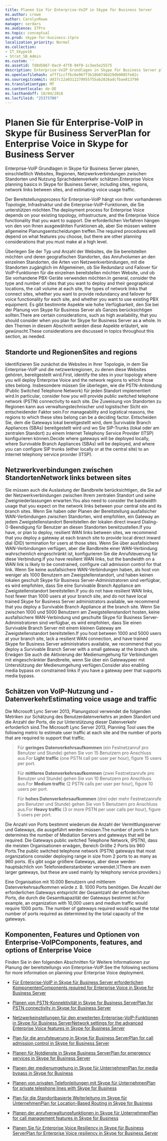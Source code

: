 ```yaml
---
title: Planen Sie für Enterprise-VoIP in Skype für Business Server
ms.author: crowe
author: CarolynRowe
manager: serdars
ms.audience: ITPro
ms.topic: conceptual
ms.prod: skype-for-business-itpro
localization_priority: Normal
ms.collection:
- IT_Skype16
- Strat_SB_Admin
ms.custom: ''
ms.assetid: fd8d5867-0ac9-47f8-94f0-1c3ee5e25575
description: Enterprise-VoIP Grundlagen in Skype für Business Server planen, einschließlich Websites, Regionen, Netzwerkverbindungen zwischen Standorten und Nutzung Sprachdatenverkehr schätzen.
ms.openlocfilehash: afff1ccffbc6e967f3b18b0746d29db9085fe82c
ms.sourcegitcommit: dd37c12a0312270955755ab2826adcfbae813790
ms.translationtype: MT
ms.contentlocale: de-DE
ms.lasthandoff: 10/04/2018
ms.locfileid: "25373706"
---
```

# <a name="plan-for-enterprise-voice-in-skype-for-business-server"></a><span data-ttu-id="ad06c-103">Planen Sie für Enterprise-VoIP in Skype für Business Server</span><span class="sxs-lookup"><span data-stu-id="ad06c-103">Plan for Enterprise Voice in Skype for Business Server</span></span>
 
<span data-ttu-id="ad06c-104">Enterprise-VoIP Grundlagen in Skype für Business Server planen, einschließlich Websites, Regionen, Netzwerkverbindungen zwischen Standorten und Nutzung Sprachdatenverkehr schätzen.</span><span class="sxs-lookup"><span data-stu-id="ad06c-104">Enterprise Voice planning basics in Skype for Business Server, including sites, regions, network links between sites, and estimating voice usage traffic.</span></span>
  
<span data-ttu-id="ad06c-105">Der Bereitstellungsprozess für Enterprise-VoIP hängt von Ihrer vorhandenen Topologie, Infrastruktur und die Enterprise-VoIP-Funktionen, die Sie unterstützen möchten.</span><span class="sxs-lookup"><span data-stu-id="ad06c-105">The deployment process for Enterprise Voice depends on your existing topology, infrastructure, and the Enterprise Voice functionality that you want to support.</span></span> <span data-ttu-id="ad06c-106">Die erforderlichen Verfahren hängen von den von Ihnen ausgewählten Funktionen ab, aber Sie müssen weitere allgemeine Planungsentscheidungen treffen.</span><span class="sxs-lookup"><span data-stu-id="ad06c-106">The required procedures will depend on what features you choose, but there are other planning considerations that you must make at a high level.</span></span>
  
<span data-ttu-id="ad06c-107">Überlegen Sie der Typ und Anzahl der Websites, die Sie bereitstellen möchten und deren geografischen Standorten, das Anrufvolumen an den einzelnen Standorten, die Arten von Netzwerkverbindungen, mit die Standorten zugänglich im Allgemeinen, ob Sie Redundanz und Failover für VoIP-Funktionen für die einzelnen bereitstellen möchten Website, und ob Sie vorhandene PBX-Geräte verwenden möchten.</span><span class="sxs-lookup"><span data-stu-id="ad06c-107">In general, consider the type and number of sites that you want to deploy and their geographical locations, the call volume at each site, the types of network links that connect sites, whether you want to provide redundancy and failover for voice functionality for each site, and whether you want to use existing PBX equipment.</span></span> <span data-ttu-id="ad06c-108">Es gibt bestimmte Aspekte wie hohe Verfügbarkeit, den Sie bei der Planung von Skype für Business Server als Ganzes berücksichtigen sollten.</span><span class="sxs-lookup"><span data-stu-id="ad06c-108">There are certain considerations, such as high availability, that you should consider when you plan for Skype for Business Server as a whole.</span></span> <span data-ttu-id="ad06c-109">In den Themen in diesem Abschnitt werden diese Aspekte erläutert, wie gewünscht.</span><span class="sxs-lookup"><span data-stu-id="ad06c-109">These considerations are discussed in topics throughout this section, as needed.</span></span>
  
## <a name="sites-and-regions"></a><span data-ttu-id="ad06c-110">Standorte und Regionen</span><span class="sxs-lookup"><span data-stu-id="ad06c-110">Sites and regions</span></span>

<span data-ttu-id="ad06c-111">Identifizieren Sie zunächst die Websites in Ihrer Topologie, in dem Sie Enterprise-VoIP und die netzwerkregionen, zu denen diese Websites gehören, bereitgestellt wird.</span><span class="sxs-lookup"><span data-stu-id="ad06c-111">First, identify the sites in your topology where you will deploy Enterprise Voice and the network regions to which those sites belong.</span></span> <span data-ttu-id="ad06c-112">Insbesondere müssen Sie überlegen, wie die PSTN-Anbindung (Public Switched Telephone Network) für jeden Standort implementiert wird.</span><span class="sxs-lookup"><span data-stu-id="ad06c-112">In particular, consider how you will provide public switched telephone network (PSTN) connectivity to each site.</span></span> <span data-ttu-id="ad06c-113">Die Zuweisung von Standorten zu Regionen kann aus verwaltungstechnischer und logistischer Sicht ein entscheidender Faktor sein.</span><span class="sxs-lookup"><span data-stu-id="ad06c-113">For manageability and logistical reasons, the regions to which these sites belong can be a deciding factor.</span></span> <span data-ttu-id="ad06c-114">Entscheiden Sie, dem die Gateways lokal bereitgestellt wird, dem Survivable Branch Appliances (SBAs) bereitgestellt wird und wo Sie SIP-Trunks (lokal oder am zentralen Standort) zu einem Internet Telephony Service Provider (ITSP) konfigurieren können.</span><span class="sxs-lookup"><span data-stu-id="ad06c-114">Decide where gateways will be deployed locally, where Survivable Branch Appliances (SBAs) will be deployed, and where you can configure SIP trunks (either locally or at the central site) to an Internet telephony service provider (ITSP).</span></span>
  
## <a name="network-links-between-sites"></a><span data-ttu-id="ad06c-115">Netzwerkverbindungen zwischen Standorten</span><span class="sxs-lookup"><span data-stu-id="ad06c-115">Network links between sites</span></span>

<span data-ttu-id="ad06c-116">Sie müssen auch die Auslastung der Bandbreite berücksichtigen, die Sie auf der Netzwerkverbindungen zwischen Ihrem zentralen Standort und seine Zweigniederlassungen erwarten.</span><span class="sxs-lookup"><span data-stu-id="ad06c-116">You also need to consider the bandwidth usage that you expect on the network links between your central site and its branch sites.</span></span> <span data-ttu-id="ad06c-117">Wenn Sie haben oder Planen der Bereitstellung ausfallsicher WAN-Verbindungen zwischen Standorten, wird empfohlen, ein Gateway an jedem Zweigstellenstandort Bereitstellen der lokalen direct inward Dialing-()-Beendigung für Benutzer an diesen Standorten bereitzustellen.</span><span class="sxs-lookup"><span data-stu-id="ad06c-117">If you have, or plan to deploy, resilient WAN links between sites, we recommend that you deploy a gateway at each branch site to provide local direct inward dial (DID) termination for users at those sites.</span></span> <span data-ttu-id="ad06c-118">Wenn Sie über ausfallsichere WAN-Verbindungen verfügen, aber die Bandbreite einer WAN-Verbindung wahrscheinlich eingeschränkt ist, konfigurieren Sie die Anrufsteuerung für diese Verbindung.</span><span class="sxs-lookup"><span data-stu-id="ad06c-118">If you have resilient WAN links, but the bandwidth on a WAN link is likely to be constrained, configure call admission control for that link.</span></span> <span data-ttu-id="ad06c-119">Wenn Sie keine ausfallsichere WAN-Verbindungen haben, als host von weniger als 1000 Benutzern am Zweigstellenstandort, und haben keinen lokalen geschult Skype für Business Server-Administratoren sind verfügbar, es wird empfohlen, dass Sie eine Survivable Branch Appliance am Zweigstellenstandort bereitstellen.</span><span class="sxs-lookup"><span data-stu-id="ad06c-119">If you do not have resilient WAN links, host fewer than 1000 users at your branch site, and do not have local trained Skype for Business Server administrators available, we recommend that you deploy a Survivable Branch Appliance at the branch site.</span></span> <span data-ttu-id="ad06c-120">Wenn Sie zwischen 1000 und 5000 Benutzern am Zweigstellenstandort hosten, keine ausfallsichere WAN-Verbindung und geschulte Skype für Business Server-Administratoren sind verfügbar, es wird empfohlen, dass Sie einen Survivable Branch Server mit einem kleinen Gateway am Zweigstellenstandort bereitstellen.</span><span class="sxs-lookup"><span data-stu-id="ad06c-120">If you host between 1000 and 5000 users at your branch site, lack a resilient WAN connection, and have trained Skype for Business Server administrators available, we recommend that you deploy a Survivable Branch Server with a small gateway at the branch site.</span></span> <span data-ttu-id="ad06c-121">Erwägen Sie auch die Aktivierung der Medienumgehung für Verbindungen mit eingeschränkter Bandbreite, wenn Sie über ein Gatewaypeer mit Unterstützung der Medienumgehung verfügen.</span><span class="sxs-lookup"><span data-stu-id="ad06c-121">Consider also enabling media bypass on constrained links if you have a gateway peer that supports media bypass.</span></span>
  
## <a name="estimating-voice-usage-and-traffic"></a><span data-ttu-id="ad06c-122">Schätzen von VoIP-Nutzung und -Datenverkehr</span><span class="sxs-lookup"><span data-stu-id="ad06c-122">Estimating voice usage and traffic</span></span>

<span data-ttu-id="ad06c-123">Die Microsoft Lync Server 2013, Planungstool verwendet die folgenden Metriken zur Schätzung des Benutzerdatenverkehrs an jedem Standort und die Anzahl der Ports, die zur Unterstützung dieser Datenverkehr erforderlich sind.</span><span class="sxs-lookup"><span data-stu-id="ad06c-123">The Microsoft Lync Server 2013, Planning Tool uses the following metric to estimate user traffic at each site and the number of ports that are required to support that traffic.</span></span>
  
> <span data-ttu-id="ad06c-124">Für **geringes Datenverkehrsaufkommen** (ein Festnetzanruf pro Benutzer und Stunde) gehen Sie von 15 Benutzern pro Anschluss aus.</span><span class="sxs-lookup"><span data-stu-id="ad06c-124">For **Light traffic** (one PSTN call per user per hour), figure 15 users per port.</span></span>
> 
> <span data-ttu-id="ad06c-125">Für **mittleres Datenverkehrsaufkommen** (zwei Festnetzanrufe pro Benutzer und Stunde) gehen Sie von 10 Benutzern pro Anschluss aus.</span><span class="sxs-lookup"><span data-stu-id="ad06c-125">For **Medium traffic** (2 PSTN calls per user per hour), figure 10 users per port.</span></span>
> 
> <span data-ttu-id="ad06c-126">Für **hohes Datenverkehrsaufkommen** (drei oder mehr Festnetzanrufe pro Benutzer und Stunde) gehen Sie von 5 Benutzern pro Anschluss aus.</span><span class="sxs-lookup"><span data-stu-id="ad06c-126">For **Heavy traffic** (3 or more PSTN per user calls per hour), figure 5 users per port.</span></span>
    
<span data-ttu-id="ad06c-127">Die Anzahl von Ports bestimmt wiederum die Anzahl der Vermittlungsserver und Gateways, die ausgeführt werden müssen.</span><span class="sxs-lookup"><span data-stu-id="ad06c-127">The number of ports in turn determines the number of Mediation Servers and gateways that will be required.</span></span> <span data-ttu-id="ad06c-128">Die Gateways public switched Telephone Network, (PSTN), dass die meisten Organisationen erwägen, Bereich Größe 2 Ports bis 960 Ports.</span><span class="sxs-lookup"><span data-stu-id="ad06c-128">The public switched telephone network (PSTN) gateways that most organizations consider deploying range in size from 2 ports to as many as 960 ports.</span></span> <span data-ttu-id="ad06c-129">(Es gibt sogar größere Gateways, aber diese werden hauptsächlich von Telefoniedienstanbieter verwendet.)</span><span class="sxs-lookup"><span data-stu-id="ad06c-129">(There are even larger gateways, but these are used mainly by telephony service providers.)</span></span>
  
<span data-ttu-id="ad06c-p106">Eine Organisation mit 10.000 Benutzern und mittlerem Datenverkehrsaufkommen würde z. B. 1000 Ports benötigen. Die Anzahl der erforderlichen Gateways entspricht der Gesamtzahl der erforderlichen Ports, die durch die Gesamtkapazität der Gateways bestimmt ist.</span><span class="sxs-lookup"><span data-stu-id="ad06c-p106">For example, an organization with 10,000 users and medium traffic would require 1000 ports. The number of gateways required would equal the total number of ports required as determined by the total capacity of the gateways.</span></span>
  
## <a name="components-features-and-options-of-enterprise-voice"></a><span data-ttu-id="ad06c-132">Komponenten, Features und Optionen von Enterprise-VoIP</span><span class="sxs-lookup"><span data-stu-id="ad06c-132">Components, features, and options of Enterprise Voice</span></span>

<span data-ttu-id="ad06c-133">Finden Sie in den folgenden Abschnitten für Weitere Informationen zur Planung der bereitstellungs von Enterprise-VoIP.</span><span class="sxs-lookup"><span data-stu-id="ad06c-133">See the following sections for more information on planning your Enterprise Voice deployment.</span></span>
  
- [<span data-ttu-id="ad06c-134">Für Enterprise-VoIP in Skype für Business Server erforderlichen Komponenten</span><span class="sxs-lookup"><span data-stu-id="ad06c-134">Components required for Enterprise Voice in Skype for Business Server</span></span>](components-required-for-enterprise-voice.md)
    
- [<span data-ttu-id="ad06c-135">Planen von PSTN-Konnektivität in Skype for Business Server</span><span class="sxs-lookup"><span data-stu-id="ad06c-135">Plan for PSTN connectivity in Skype for Business Server</span></span>](pstn-connectivity-0.md)
    
- [<span data-ttu-id="ad06c-136">Netzwerkeinstellungen für den erweiterten Enterprise-VoIP-Funktionen in Skype für Business Server</span><span class="sxs-lookup"><span data-stu-id="ad06c-136">Network settings for the advanced Enterprise Voice features in Skype for Business Server</span></span>](network-settings-for-advanced-features.md)
    
- [<span data-ttu-id="ad06c-137">Plan für die anrufsteuerung in Skype für Business Server</span><span class="sxs-lookup"><span data-stu-id="ad06c-137">Plan for call admission control in Skype for Business Server</span></span>](call-admission-control.md)
    
- [<span data-ttu-id="ad06c-138">Planen für Notdienste in Skype Business Server</span><span class="sxs-lookup"><span data-stu-id="ad06c-138">Plan for emergency services in Skype for Business Server</span></span>](emergency-services.md)
    
- [<span data-ttu-id="ad06c-139">Planen der medienumgehung in Skype für Unternehmen</span><span class="sxs-lookup"><span data-stu-id="ad06c-139">Plan for media bypass in Skype for Business</span></span>](media-bypass.md)
    
- [<span data-ttu-id="ad06c-140">Planen von privaten Telefonleitungen mit Skype für Unternehmen</span><span class="sxs-lookup"><span data-stu-id="ad06c-140">Plan for private telephone lines with Skype for Business</span></span>](private-telephone-lines.md)
    
- [<span data-ttu-id="ad06c-141">Plan für die Standortbasierte Weiterleitung im Skype für Unternehmen</span><span class="sxs-lookup"><span data-stu-id="ad06c-141">Plan for Location-Based Routing in Skype for Business</span></span>](location-based-routing.md)
    
- [<span data-ttu-id="ad06c-142">Planen der anrufverwaltungsfunktionen in Skype für Unternehmen</span><span class="sxs-lookup"><span data-stu-id="ad06c-142">Plan for call management features in Skype for Business</span></span>](call-management-features.md)
    
- [<span data-ttu-id="ad06c-143">Planen Sie für Enterprise Voice Resiliency in Skype für Business Server</span><span class="sxs-lookup"><span data-stu-id="ad06c-143">Plan for Enterprise Voice resiliency in Skype for Business Server</span></span>](enterprise-voice-resiliency.md)
    

